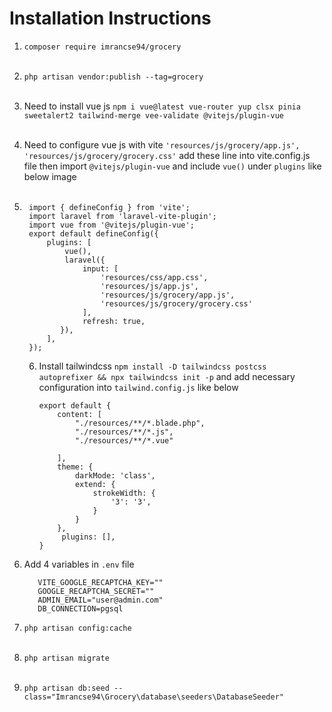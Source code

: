 # Installation Instructions

1. ``composer require imrancse94/grocery``<br/><br/>
2. ``php artisan vendor:publish --tag=grocery``<br/><br/>
3. Need to install vue js ``npm i vue@latest vue-router yup clsx pinia sweetalert2 tailwind-merge vee-validate @vitejs/plugin-vue``<br/><br/>
4. Need to configure vue js with vite
    ``'resources/js/grocery/app.js',
   'resources/js/grocery/grocery.css'``
    add these line into vite.config.js file then import ``@vitejs/plugin-vue`` and include ``vue()`` under `plugins` like below image<br/><br/>
    
5. ```
    import { defineConfig } from 'vite';
    import laravel from 'laravel-vite-plugin';
    import vue from '@vitejs/plugin-vue';
    export default defineConfig({
        plugins: [
            vue(),
            laravel({
                input: [
                    'resources/css/app.css',
                    'resources/js/app.js',
                    'resources/js/grocery/app.js',
                    'resources/js/grocery/grocery.css'
                ],
                refresh: true,
           }),
        ],
    });
   ``` 
   6. Install tailwindcss `npm install -D tailwindcss postcss autoprefixer && npx tailwindcss init -p` and add necessary configuration into `tailwind.config.js` like below<br/>
       ```
       export default {
           content: [
               "./resources/**/*.blade.php",
               "./resources/**/*.js",
               "./resources/**/*.vue"
    
           ],
           theme: {
               darkMode: 'class',
               extend: {
                   strokeWidth: {
                       '3': '3',
                   }
               }
           },
            plugins: [],
       }

      ```
7. Add 4 variables in `.env` file  
   ````
      VITE_GOOGLE_RECAPTCHA_KEY=""
      GOOGLE_RECAPTCHA_SECRET=""
      ADMIN_EMAIL="user@admin.com"
      DB_CONNECTION=pgsql
    ````
8. `php artisan config:cache`<br/><br/>
9. `php artisan migrate`<br/><br/>
10. `php artisan db:seed --class="Imrancse94\Grocery\database\seeders\DatabaseSeeder"`
